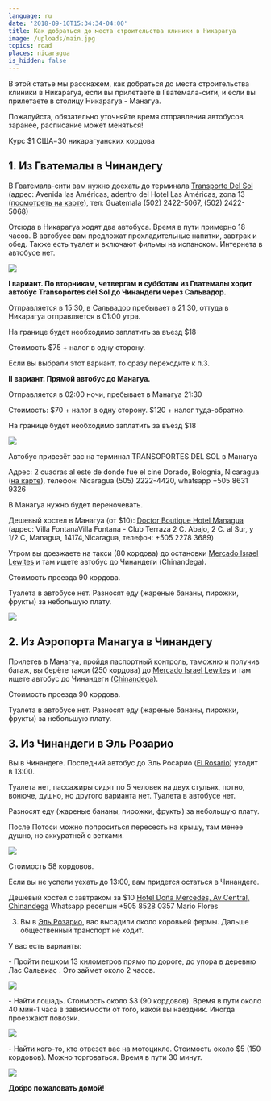 ```yaml
---
language: ru
date: '2018-09-10T15:34:34-04:00'
title: Как добраться до места строительства клиники в Никарагуа
image: /uploads/main.jpg
topics: road
places: nicaragua
is_hidden: false
---
```

В этой статье мы расскажем, как добраться до места строительства клиники в Никарагуа, если вы прилетаете в Гватемала-сити, и если вы прилетаете в столицу Никарагуа - Манагуа.

Пожалуйста, обязательно уточняйте время отправления автобусов заранее, расписание может меняться!

Курс $1 США=30 никарагуанских кордова



## 1. Из Гватемалы в Чинандегу

В Гватемала-сити вам нужно доехать до терминала [Transporte Del Sol](http://www.transportedelsol.com/) (адрес: Avenida las Américas, adentro del Hotel Las Américas, zona 13 ([посмотреть на карте](https://goo.gl/maps/ZpcRBsrNtpr)), тел: Guatemala (502) 2422-5067, (502) 2422-5068)

Отсюда в Никарагуа ходят два автобуса. Время в пути примерно 18 часов. В автобусе вам предложат прохладительные напитки, завтрак и обед. Также есть туалет и включают фильмы на испанском. Интернета в автобусе нет. 

![](/uploads/1.jpg)

**I вариант. По вторникам, четвергам и субботам из Гватемалы ходит автобус Transoportes del Sol до Чинандеги через Сальвадор.**

Отправляется в 15:30, в Сальвадор пребывает в 21:30, оттуда в Никарагуа отправляется в 01:00 утра.

На границе будет необходимо заплатить за въезд $18

Стоимость $75 + налог в одну сторону.

Если вы выбрали этот вариант, то сразу переходите к п.3.

**II вариант. Прямой автобус до Манагуа.** 

Отправляется в 02:00 ночи, пребывает в Манагуа 21:30

Стоимость: $70 + налог в одну сторону.  $120 + налог туда-обратно.

На границе будет необходимо заплатить за въезд $18

![](/uploads/mga2.jpg)

Автобус привезёт вас на терминал  TRANSOPORTES DEL SOL в Манагуа 

Адрес: 2 cuadras al este de donde fue el cine Dorado, Bolognia, Nicaragua ([на карте](https://goo.gl/maps/HDb8LFEUwF52)), телефон: Nicaragua (505) 2222-4420, whatsapp +505 8631 9326

В Манагуа нужно будет переночевать. 

Дешевый хостел в Манагуа (от $10): [Doctor Boutique Hotel Managua](https://goo.gl/maps/zWQ47VQBMZH2)   (адрес: Villa FontanaVilla Fontana - Club Terraza 2 C. Abajo, 2 C. al Sur, y 1/2 C, Managua, 14174,Nicaragua, телефон: +505 2278 3689)

Утром вы доезжаете на такси (80 кордова) до остановки [Mercado Israel Lewites](https://goo.gl/maps/n1kRhLnS2VP2) и там ищете автобус до Чинандеги (Chinandega).

Стоимость проезда 90 кордова. 

Туалета в автобусе нет. Разносят еду (жареные бананы, пирожки, фрукты) за небольшую плату.

![](/uploads/img_20180901_154652_hdr.jpg)



## 2. Из Аэропорта Манагуа в Чинандегу

Прилетев в Манагуа, пройдя паспортный контроль, таможню и получив багаж, вы берёте такси (250 кордова) до [Mercado Israel Lewites](https://goo.gl/maps/n1kRhLnS2VP2) и там ищете автобус до Чинандеги ([Chinandega](https://goo.gl/maps/5L3quVHHpWq)).

Стоимость проезда 90 кордова. 

Туалета в автобусе нет. Разносят еду (жареные бананы, пирожки, фрукты) за небольшую плату.



## 3. Из Чинандеги в Эль Розарио

Вы в Чинандеге. Последний автобус до Эль Росарио ([El Rosario](https://goo.gl/maps/j2Ppu3pmGuD2)) уходит в 13:00. 

Туалета нет, пассажиры сидят по 5 человек на двух стульях, потно, вонюче, душно, но другого варианта нет. Туалета в автобусе нет.

Разносят еду (жареные бананы, пирожки, фрукты) за небольшую плату.

После Потоси можно попроситься пересесть на крышу, там менее душно, но аккуратней с ветками.

![](/uploads/40131405_1795318957231375_6823639522132099072_n.jpg)

Стоимость 58 кордовов.

Если вы не успели уехать до 13:00, вам придется остаться в Чинандеге. 

Дешевый хостел с завтраком за $10  [Hotel Doña Mercedes, Av Central, Chinandega](https://goo.gl/maps/uPbBjyEU41M2) Whatsapp ресепшн +505 8528 0357 Mario Flores

3. Вы в [Эль Розарио](https://goo.gl/maps/Vd5HgJgs8JG2), вас высадили около коровьей фермы. Дальше общественный транспорт не ходит. 

У вас есть варианты:

\- Пройти пешком 13 километров прямо по дороге, до упора в деревню Лас Сальвиас . Это займет около 2 часов.

![](/uploads/h-h-19-из-206-.jpg)

\- Найти лошадь. Стоимость около $3 (90 кордовов). Время в пути около 40 мин-1 часа в зависимости от того, какой вы наездник. Иногда проезжают повозки.

![](/uploads/h-h-36-из-206-.jpg)

\- Найти кого-то, кто отвезет вас на мотоцикле. Стоимость около $5 (150 кордовов).  Можно торговаться. Время в пути 30 минут. 

![](/uploads/h-h-69-из-206-.jpg)

**Добро пожаловать домой!**
